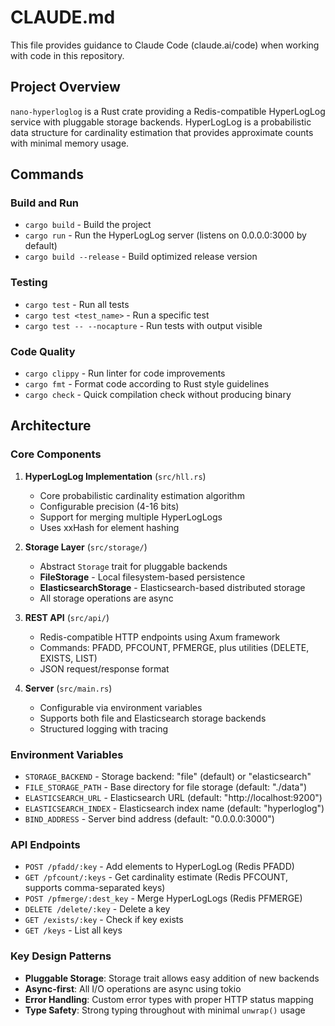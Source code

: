 # CLAUDE.md

This file provides guidance to Claude Code (claude.ai/code) when working with code in this repository.

## Project Overview

`nano-hyperloglog` is a Rust crate providing a Redis-compatible HyperLogLog service with pluggable storage backends. HyperLogLog is a probabilistic data structure for cardinality estimation that provides approximate counts with minimal memory usage.

## Commands

### Build and Run
- `cargo build` - Build the project
- `cargo run` - Run the HyperLogLog server (listens on 0.0.0.0:3000 by default)
- `cargo build --release` - Build optimized release version

### Testing
- `cargo test` - Run all tests
- `cargo test <test_name>` - Run a specific test
- `cargo test -- --nocapture` - Run tests with output visible

### Code Quality
- `cargo clippy` - Run linter for code improvements
- `cargo fmt` - Format code according to Rust style guidelines
- `cargo check` - Quick compilation check without producing binary

## Architecture

### Core Components

1. **HyperLogLog Implementation** (`src/hll.rs`)
   - Core probabilistic cardinality estimation algorithm
   - Configurable precision (4-16 bits)
   - Support for merging multiple HyperLogLogs
   - Uses xxHash for element hashing

2. **Storage Layer** (`src/storage/`)
   - Abstract `Storage` trait for pluggable backends
   - **FileStorage** - Local filesystem-based persistence
   - **ElasticsearchStorage** - Elasticsearch-based distributed storage
   - All storage operations are async

3. **REST API** (`src/api/`)
   - Redis-compatible HTTP endpoints using Axum framework
   - Commands: PFADD, PFCOUNT, PFMERGE, plus utilities (DELETE, EXISTS, LIST)
   - JSON request/response format

4. **Server** (`src/main.rs`)
   - Configurable via environment variables
   - Supports both file and Elasticsearch storage backends
   - Structured logging with tracing

### Environment Variables

- `STORAGE_BACKEND` - Storage backend: "file" (default) or "elasticsearch"
- `FILE_STORAGE_PATH` - Base directory for file storage (default: "./data")
- `ELASTICSEARCH_URL` - Elasticsearch URL (default: "http://localhost:9200")
- `ELASTICSEARCH_INDEX` - Elasticsearch index name (default: "hyperloglog")
- `BIND_ADDRESS` - Server bind address (default: "0.0.0.0:3000")

### API Endpoints

- `POST /pfadd/:key` - Add elements to HyperLogLog (Redis PFADD)
- `GET /pfcount/:keys` - Get cardinality estimate (Redis PFCOUNT, supports comma-separated keys)
- `POST /pfmerge/:dest_key` - Merge HyperLogLogs (Redis PFMERGE)
- `DELETE /delete/:key` - Delete a key
- `GET /exists/:key` - Check if key exists
- `GET /keys` - List all keys

### Key Design Patterns

- **Pluggable Storage**: Storage trait allows easy addition of new backends
- **Async-first**: All I/O operations are async using tokio
- **Error Handling**: Custom error types with proper HTTP status mapping
- **Type Safety**: Strong typing throughout with minimal `unwrap()` usage
